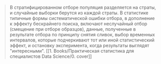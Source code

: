 > В стратифицированном отборе популяция разделяется на страты, и случайные выборки берутся из каждой страты. 
> В статистике типичные формы систематической ошибки отбора, в дополнение к эффекту бескрайнего поиска, включают неслучайный отбор (смещение при отборе образцов), данные, полученные в результате отбора по принципу снятия сливок, выбор временных интервалов, которые подчеркивают тот или иной статистический эффект, и остановку эксперимента, когда результаты выглядят "интересными".
> [[1. Books/Практическая статистика для специалистов Data Science/0. cover]]


